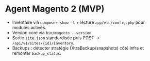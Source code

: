 # Agent Magento 2 (MVP)

- Inventaire via `composer show -t` + lecture `app/etc/config.php` pour modules activés.
- Version core via `bin/magento --version`.
- Sortie `site.json` standardisée puis POST → `/api/v1/sites/{id}/inventory`.
- Backups : détecter stratégie (XtraBackup/snapshots) côté infra et remonter `backup_status`.
